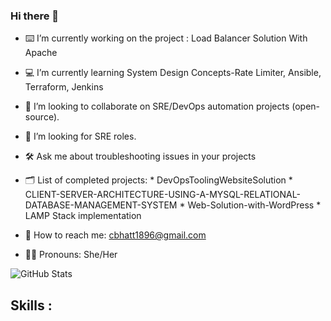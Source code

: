 ### Hi there 👋

- ⌨️  I’m currently working on the project : Load Balancer Solution With Apache

- 💻 I’m currently learning System Design Concepts-Rate Limiter, Ansible, Terraform, Jenkins

- 👯 I’m looking to collaborate on SRE/DevOps automation projects (open-source).

- 🤔 I’m looking for SRE roles.

- 🛠 Ask me about troubleshooting issues in your projects

- 🗂 List of completed projects:
       * DevOpsToolingWebsiteSolution
       * CLIENT-SERVER-ARCHITECTURE-USING-A-MYSQL-RELATIONAL-DATABASE-MANAGEMENT-SYSTEM
       * Web-Solution-with-WordPress
       * LAMP Stack implementation
  
- 📩 How to reach me: cbhatt1896@gmail.com

- 👩🏻 Pronouns: She/Her


![GitHub Stats](https://github-readme-stats.vercel.app/api?username=Chandana-Bhatt&theme=radical)


## Skills :


